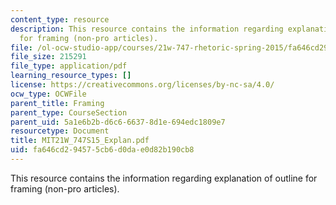 ```yaml
---
content_type: resource
description: This resource contains the information regarding explanation of outline
  for framing (non-pro articles).
file: /ol-ocw-studio-app/courses/21w-747-rhetoric-spring-2015/fa646cd294575cb6d0dae0d82b190cb8_MIT21W_747S15_Explan.pdf
file_size: 215291
file_type: application/pdf
learning_resource_types: []
license: https://creativecommons.org/licenses/by-nc-sa/4.0/
ocw_type: OCWFile
parent_title: Framing
parent_type: CourseSection
parent_uid: 5a1e6b2b-d6c6-6637-8d1e-694edc1809e7
resourcetype: Document
title: MIT21W_747S15_Explan.pdf
uid: fa646cd2-9457-5cb6-d0da-e0d82b190cb8
---
```

This resource contains the information regarding explanation of outline for framing (non-pro articles).